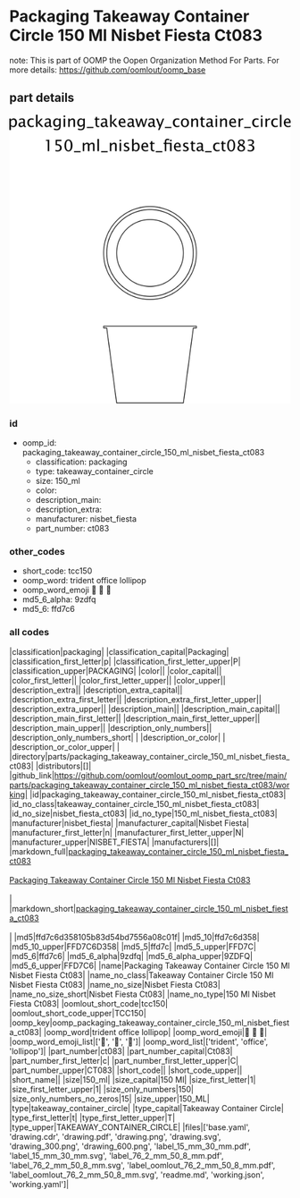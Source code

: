 # Packaging Takeaway Container Circle 150 Ml Nisbet Fiesta Ct083  

note: This is part of OOMP the Oopen Organization Method For Parts. For more details: https://github.com/oomlout/oomp_base

##  part details

[![](drawing_600.png)](drawing.png)




### id
* oomp_id: packaging_takeaway_container_circle_150_ml_nisbet_fiesta_ct083
  * classification: packaging
  * type: takeaway_container_circle
  * size: 150_ml
  * color: 
  * description_main: 
  * description_extra: 
  * manufacturer: nisbet_fiesta
  * part_number: ct083

### other_codes
* short_code: tcc150
* oomp_word: trident office lollipop
* oomp_word_emoji :trident: :office: :lollipop:
* md5_6_alpha: 9zdfq
* md5_6: ffd7c6

### all codes 
|classification|packaging|
|classification_capital|Packaging|
|classification_first_letter|p|
|classification_first_letter_upper|P|
|classification_upper|PACKAGING|
|color||
|color_capital||
|color_first_letter||
|color_first_letter_upper||
|color_upper||
|description_extra||
|description_extra_capital||
|description_extra_first_letter||
|description_extra_first_letter_upper||
|description_extra_upper||
|description_main||
|description_main_capital||
|description_main_first_letter||
|description_main_first_letter_upper||
|description_main_upper||
|description_only_numbers||
|description_only_numbers_short| |
|description_or_color| |
|description_or_color_upper| |
|directory|parts/packaging_takeaway_container_circle_150_ml_nisbet_fiesta_ct083|
|distributors|[]|
|github_link|https://github.com/oomlout/oomlout_oomp_part_src/tree/main/parts/packaging_takeaway_container_circle_150_ml_nisbet_fiesta_ct083/working|
|id|packaging_takeaway_container_circle_150_ml_nisbet_fiesta_ct083|
|id_no_class|takeaway_container_circle_150_ml_nisbet_fiesta_ct083|
|id_no_size|nisbet_fiesta_ct083|
|id_no_type|150_ml_nisbet_fiesta_ct083|
|manufacturer|nisbet_fiesta|
|manufacturer_capital|Nisbet Fiesta|
|manufacturer_first_letter|n|
|manufacturer_first_letter_upper|N|
|manufacturer_upper|NISBET_FIESTA|
|manufacturers|[]|
|markdown_full|[packaging_takeaway_container_circle_150_ml_nisbet_fiesta_ct083](https://github.com/oomlout/oomlout_oomp_part_src/tree/main/parts/packaging_takeaway_container_circle_150_ml_nisbet_fiesta_ct083/working)<br>[](https://github.com/oomlout/oomlout_oomp_part_src/tree/main/parts/packaging_takeaway_container_circle_150_ml_nisbet_fiesta_ct083/working)<br>[Packaging Takeaway Container Circle 150 Ml Nisbet Fiesta Ct083](https://github.com/oomlout/oomlout_oomp_part_src/tree/main/parts/packaging_takeaway_container_circle_150_ml_nisbet_fiesta_ct083/working)<br><br>|
|markdown_short|[packaging_takeaway_container_circle_150_ml_nisbet_fiesta_ct083](https://github.com/oomlout/oomlout_oomp_part_src/tree/main/parts/packaging_takeaway_container_circle_150_ml_nisbet_fiesta_ct083/working)<br><br>|
|md5|ffd7c6d358105b83d54bd7556a08c01f|
|md5_10|ffd7c6d358|
|md5_10_upper|FFD7C6D358|
|md5_5|ffd7c|
|md5_5_upper|FFD7C|
|md5_6|ffd7c6|
|md5_6_alpha|9zdfq|
|md5_6_alpha_upper|9ZDFQ|
|md5_6_upper|FFD7C6|
|name|Packaging Takeaway Container Circle 150 Ml Nisbet Fiesta Ct083|
|name_no_class|Takeaway Container Circle 150 Ml Nisbet Fiesta Ct083|
|name_no_size|Nisbet Fiesta Ct083|
|name_no_size_short|Nisbet Fiesta Ct083|
|name_no_type|150 Ml Nisbet Fiesta Ct083|
|oomlout_short_code|tcc150|
|oomlout_short_code_upper|TCC150|
|oomp_key|oomp_packaging_takeaway_container_circle_150_ml_nisbet_fiesta_ct083|
|oomp_word|trident office lollipop|
|oomp_word_emoji|:trident: :office: :lollipop:|
|oomp_word_emoji_list|[':trident:', ':office:', ':lollipop:']|
|oomp_word_list|['trident', 'office', 'lollipop']|
|part_number|ct083|
|part_number_capital|Ct083|
|part_number_first_letter|c|
|part_number_first_letter_upper|C|
|part_number_upper|CT083|
|short_code||
|short_code_upper||
|short_name||
|size|150_ml|
|size_capital|150 Ml|
|size_first_letter|1|
|size_first_letter_upper|1|
|size_only_numbers|150|
|size_only_numbers_no_zeros|15|
|size_upper|150_ML|
|type|takeaway_container_circle|
|type_capital|Takeaway Container Circle|
|type_first_letter|t|
|type_first_letter_upper|T|
|type_upper|TAKEAWAY_CONTAINER_CIRCLE|
|files|['base.yaml', 'drawing.cdr', 'drawing.pdf', 'drawing.png', 'drawing.svg', 'drawing_300.png', 'drawing_600.png', 'label_15_mm_30_mm.pdf', 'label_15_mm_30_mm.svg', 'label_76_2_mm_50_8_mm.pdf', 'label_76_2_mm_50_8_mm.svg', 'label_oomlout_76_2_mm_50_8_mm.pdf', 'label_oomlout_76_2_mm_50_8_mm.svg', 'readme.md', 'working.json', 'working.yaml']|
